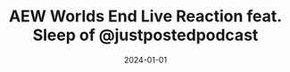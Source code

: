 ---
title: "AEW Worlds End Live Reaction feat. Sleep of @justpostedpodcast"
date: 2024-01-01
description: "AEW Worlds End Live Reaction feat. Sleep of @justpostedpodcast"
longDescription: >-
    RVS, R8TED R, and Sleep of Just Posted ( @justpostedpodcast) give their live reaction to the devil reveal, the winner of the AEW World Title match, and the AEW Worlds End pay per view as a whole.
    
    Visit ProWrestlingBlack.org for all We Comin For You Cast episodes! Send questions or comments to WeCominForYouCast@gmail.com
    WCFY online
    RVS: @FranchICE06
    ROD: @R8TED_R
    FB Group: https://bit.ly/3iGwOMw
    IG: https://bit.ly/2NB17ZB
    
    Follow SOLC Network online
    Instagram: https://bit.ly/39VL542
    Twitter: https://bit.ly/39aL395
    Facebook: https://bit.ly/3sQn7je
    
    To Listen to the podcast
    Podbean https://bit.ly/3t7SDJH
    YouTube http://bit.ly/3ouZqJU
    Spotify http://spoti.fi/3pwZZnJ
    Apple http://apple.co/39rwjD1
duration: "0:10:16"
youtubeId: "fiSzRsvCpQM"

image: "/uploads/thumbnails/fiSzRsvCpQM.jpg"
tags: ["wrestling","aew"]
draft: false
---
